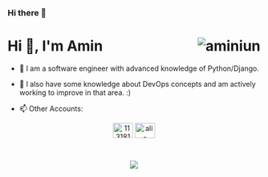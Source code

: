 ### Hi there 👋

<h1>Hi 👋, I'm Amin
<img align="right" src="https://komarev.com/ghpvc/?username=aminiun&label=Profile%20views&color=0e75b6&style=flat" alt="aminiun" /></h1>

- 🔭 I am a software engineer with advanced knowledge of Python/Django.
- 🌱 I also have some knowledge about DevOps concepts and am actively working to improve in that area. :)

- 📫 Other Accounts: 
<p align="center">
<a href="https://stackoverflow.com/users/10281248/amin" target="blank"><img align="center" src="https://raw.githubusercontent.com/rahuldkjain/github-profile-readme-generator/master/src/images/icons/Social/stack-overflow.svg" alt="11318161" height="30" width="40" /></a>
<a href="https://www.linkedin.com/in/aminiun/" target="blank"><img align="center" src="https://raw.githubusercontent.com/rahuldkjain/github-profile-readme-generator/master/src/images/icons/Social/linked-in-alt.svg" alt="ali-rajab-nezhad-a16b73211" height="30" width="40" /></a>
</p>
<br/>

<p align="center"><img src="https://github-readme-stats.vercel.app/api?username=aminiun&show_icons=true&theme=omni"/></p>
